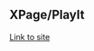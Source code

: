 ## XPage/PlayIt

[Link to site](https://reservoir-pages.github.io// "Сайт размещен на GitHub Pages")

